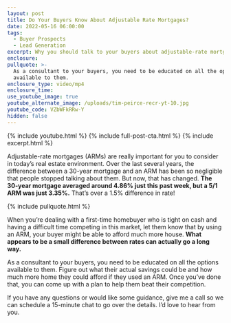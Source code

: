 ```yaml
---
layout: post
title: Do Your Buyers Know About Adjustable Rate Mortgages?
date: 2022-05-16 06:00:00
tags:
  - Buyer Prospects
  - Lead Generation
excerpt: Why you should talk to your buyers about adjustable-rate mortgages.
enclosure:
pullquote: >-
  As a consultant to your buyers, you need to be educated on all the options
  available to them. 
enclosure_type: video/mp4
enclosure_time:
use_youtube_image: true
youtube_alternate_image: /uploads/tim-peirce-recr-yt-10.jpg
youtube_code: VZbWFkRRw-Y
hidden: false
---
```

{% include youtube.html %} {% include full-post-cta.html %} {% include excerpt.html %}

Adjustable-rate mortgages (ARMs) are really important for you to consider in today’s real estate environment. Over the last several years, the difference between a 30-year mortgage and an ARM has been so negligible that people stopped talking about them. But now, that has changed. **The 30-year mortgage averaged around 4.86% just this past week, but a 5/1 ARM was just 3.35%.** That’s over a 1.5% difference in rate\!

{% include pullquote.html %}

When you’re dealing with a first-time homebuyer who is tight on cash and having a difficult time competing in this market, let them know that by using an ARM, your buyer might be able to afford much more house. **What appears to be a small difference between rates can actually go a long way.**

As a consultant to your buyers, you need to be educated on all the options available to them. Figure out what their actual savings could be and how much more home they could afford if they used an ARM. Once you’ve done that, you can come up with a plan to help them beat their competition.

If you have any questions or would like some guidance, give me a call so we can schedule a 15-minute chat to go over the details. I’d love to hear from you.
